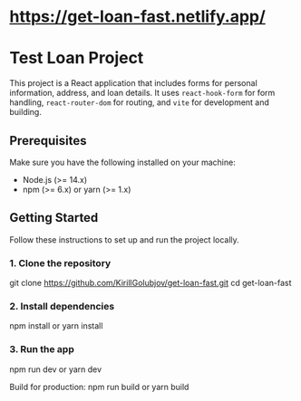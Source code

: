 # https://get-loan-fast.netlify.app/

# Test Loan Project

This project is a React application that includes forms for personal information, address, and loan details. It uses `react-hook-form` for form handling, `react-router-dom` for routing, and `vite` for development and building.

## Prerequisites

Make sure you have the following installed on your machine:

- Node.js (>= 14.x)
- npm (>= 6.x) or yarn (>= 1.x)

## Getting Started

Follow these instructions to set up and run the project locally.

### 1. Clone the repository
git clone https://github.com/KirillGolubjov/get-loan-fast.git
cd get-loan-fast

### 2. Install dependencies
npm install or yarn install

### 3. Run the app
npm run dev or yarn dev

Build for production: 
npm run build or yarn build